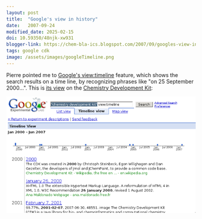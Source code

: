 ```yaml
---
layout: post
title:  "Google's view in history"
date:   2007-09-24
modified_date: 2025-02-15
doi: 10.59350/48njk-xw931
blogger-link: https://chem-bla-ics.blogspot.com/2007/09/googles-view-in-history.html
tags: google cdk
image: /assets/images/googleTimeline.png
---
```


Pierre pointed me to [Google's view:timeline](http://plindenbaum.blogspot.com/2007/09/google-viewtimeline.html) feature,
which shows the search results on a time line, by recognizing phrases like "on 25 September 2000...". This is
[its view](http://www.google.com/views?q=%22chemistry+development+kit%22+view%3Atimeline&btnGt=Search&esrch=RefinementBarTopViewTabs)
on the [Chemistry Development Kit](http://cdk.sf.net/):

![](/assets/images/googleTimeline.png)
